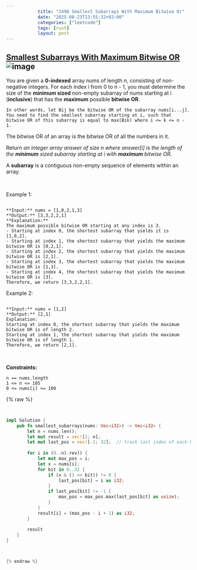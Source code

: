 ```yaml
---
            title: "2498 Smallest Subarrays With Maximum Bitwise Or"
            date: "2025-08-23T13:55:32+02:00"
            categories: ["leetcode"]
            tags: [rust]
            layout: post
---
```

            
## [Smallest Subarrays With Maximum Bitwise OR](https://leetcode.com/problems/smallest-subarrays-with-maximum-bitwise-or) ![image](https://img.shields.io/badge/Difficulty-Medium-orange)

You are given a **0-indexed** array nums of length n, consisting of non-negative integers. For each index i from 0 to n - 1, you must determine the size of the **minimum sized** non-empty subarray of nums starting at i (**inclusive**) that has the **maximum** possible **bitwise OR**.

	In other words, let Bij be the bitwise OR of the subarray nums[i...j]. You need to find the smallest subarray starting at i, such that bitwise OR of this subarray is equal to max(Bik) where i <= k <= n - 1.

The bitwise OR of an array is the bitwise OR of all the numbers in it.

Return *an integer array *answer* of size *n* where *answer[i]* is the length of the **minimum** sized subarray starting at *i* with **maximum** bitwise OR.*

A **subarray** is a contiguous non-empty sequence of elements within an array.

 

Example 1:

```

**Input:** nums = [1,0,2,1,3]
**Output:** [3,3,2,2,1]
**Explanation:**
The maximum possible bitwise OR starting at any index is 3. 
- Starting at index 0, the shortest subarray that yields it is [1,0,2].
- Starting at index 1, the shortest subarray that yields the maximum bitwise OR is [0,2,1].
- Starting at index 2, the shortest subarray that yields the maximum bitwise OR is [2,1].
- Starting at index 3, the shortest subarray that yields the maximum bitwise OR is [1,3].
- Starting at index 4, the shortest subarray that yields the maximum bitwise OR is [3].
Therefore, we return [3,3,2,2,1]. 

```

Example 2:

```

**Input:** nums = [1,2]
**Output:** [2,1]
Explanation:
Starting at index 0, the shortest subarray that yields the maximum bitwise OR is of length 2.
Starting at index 1, the shortest subarray that yields the maximum bitwise OR is of length 1.
Therefore, we return [2,1].

```

 

**Constraints:**

	n == nums.length
	1 <= n <= 105
	0 <= nums[i] <= 109

{% raw %}


```rust


impl Solution {
    pub fn smallest_subarrays(nums: Vec<i32>) -> Vec<i32> {
        let n = nums.len();
        let mut result = vec![1; n];
        let mut last_pos = vec![-1; 32];  // track last index of each bit set
        
        for i in (0..n).rev() {
            let mut max_pos = i;
            let x = nums[i];
            for bit in 0..32 {
                if (x & (1 << bit)) != 0 {
                    last_pos[bit] = i as i32;
                }
                if last_pos[bit] != -1 {
                    max_pos = max_pos.max(last_pos[bit] as usize);
                }
            }
            result[i] = (max_pos - i + 1) as i32;
        }
        
        result
    }
}



{% endraw %}
```
